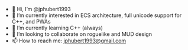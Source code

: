 - 👋 Hi, I’m @jphubert1993
- 👀 I’m currently interested in ECS architecture, full unicode support for C++, and PWAs
- 🌱 I’m currently learning C++ (always)
- 💞️ I’m looking to collaborate on roguelike and MUD design
- 📫 How to reach me: jphubert1993@gmail.com

<!---
jphubert1993/jphubert1993 is a ✨ special ✨ repository because its `README.md` (this file) appears on your GitHub profile.
You can click the Preview link to take a look at your changes.
--->
